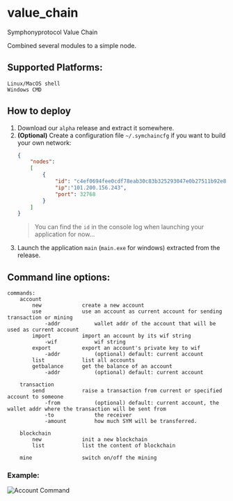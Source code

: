 # value_chain
Symphonyprotocol Value Chain

Combined several modules to a simple node.

## Supported Platforms:
    Linux/MacOS shell
    Windows CMD

## How to deploy
1. Download our `alpha` release and extract it somewhere.
2. **(Optional)** Create a configuration file `~/.symchaincfg` if you want to build your own network:
    ```json
    {
        "nodes":
        [
            {
                "id": "c4ef0694fee0cdf78eab30c83b325293047e0b27511b92e8e206b199b24f13ea",
                "ip":"101.200.156.243",
                "port": 32768
            }
        ]
    }
    ```
    > You can find the `id` in the console log when launching your application for now...
3. Launch the application `main` (`main.exe` for windows) extracted from the release.

## Command line options:
```
commands:
    account
        new             create a new account
        use             use an account as current account for sending transaction or mining
            -addr           wallet addr of the account that will be used as current account
        import          import an account by its wif string
            -wif            wif string
        export          export an account's private key to wif
            -addr           (optional) default: current account
        list            list all accounts
        getbalance      get the balance of an account
            -addr           (optional) default: current account

    transaction
        send            raise a transaction from current or specified account to someone
            -from           (optional) default: current account, the wallet addr where the transaction will be sent from
            -to             the receiver
            -amount         how much SYM will be transferred. 

    blockchain
        new             init a new blockchain
        list            list the content of blockchain

    mine                switch on/off the mining
```

### Example:
![Account Command](https://github.com/symphonyprotocol/value_chain/blob/dev/docs/account.png "Account Command")

